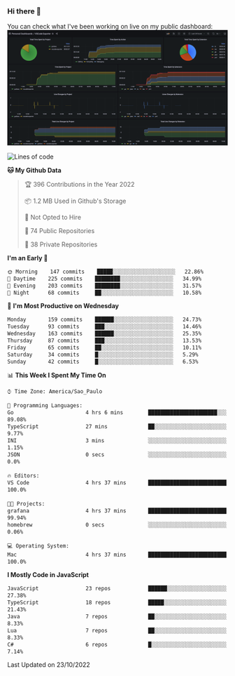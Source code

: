 ### Hi there 👋

<!--
**guicaulada/guicaulada** is a ✨ _special_ ✨ repository because its `README.md` (this file) appears on your GitHub profile.

Here are some ideas to get you started:

- 🔭 I’m currently working on ...
- 🌱 I’m currently learning ...
- 👯 I’m looking to collaborate on ...
- 🤔 I’m looking for help with ...
- 💬 Ask me about ...
- 📫 How to reach me: ...
- 😄 Pronouns: ...
- ⚡ Fun fact: ...
-->

You can check what I've been working on live on my public dashboard:
[![Grafana dashboard](./img/dashboard.png)](https://guicaulada.grafana.net/public-dashboards/e00f2ad838544b02826e8c075c05df45?orgId=1&refresh=30s)

<!--START_SECTION:waka-->
![Lines of code](https://img.shields.io/badge/From%20Hello%20World%20I%27ve%20Written-2.6%20million%20lines%20of%20code-blue)

**🐱 My Github Data** 

> 🏆 396 Contributions in the Year 2022
 > 
> 📦 1.2 MB Used in Github's Storage 
 > 
> 🚫 Not Opted to Hire
 > 
> 📜 74 Public Repositories 
 > 
> 🔑 38 Private Repositories  
 > 
**I'm an Early 🐤** 

```text
🌞 Morning    147 commits    █████░░░░░░░░░░░░░░░░░░░░   22.86% 
🌆 Daytime    225 commits    ████████░░░░░░░░░░░░░░░░░   34.99% 
🌃 Evening    203 commits    ████████░░░░░░░░░░░░░░░░░   31.57% 
🌙 Night      68 commits     ██░░░░░░░░░░░░░░░░░░░░░░░   10.58%

```
📅 **I'm Most Productive on Wednesday** 

```text
Monday       159 commits    ██████░░░░░░░░░░░░░░░░░░░   24.73% 
Tuesday      93 commits     ███░░░░░░░░░░░░░░░░░░░░░░   14.46% 
Wednesday    163 commits    ██████░░░░░░░░░░░░░░░░░░░   25.35% 
Thursday     87 commits     ███░░░░░░░░░░░░░░░░░░░░░░   13.53% 
Friday       65 commits     ██░░░░░░░░░░░░░░░░░░░░░░░   10.11% 
Saturday     34 commits     █░░░░░░░░░░░░░░░░░░░░░░░░   5.29% 
Sunday       42 commits     █░░░░░░░░░░░░░░░░░░░░░░░░   6.53%

```


📊 **This Week I Spent My Time On** 

```text
⌚︎ Time Zone: America/Sao_Paulo

💬 Programming Languages: 
Go                       4 hrs 6 mins        ██████████████████████░░░   89.08% 
TypeScript               27 mins             ██░░░░░░░░░░░░░░░░░░░░░░░   9.77% 
INI                      3 mins              ░░░░░░░░░░░░░░░░░░░░░░░░░   1.15% 
JSON                     0 secs              ░░░░░░░░░░░░░░░░░░░░░░░░░   0.0%

🔥 Editors: 
VS Code                  4 hrs 37 mins       █████████████████████████   100.0%

🐱‍💻 Projects: 
grafana                  4 hrs 37 mins       █████████████████████████   99.94% 
homebrew                 0 secs              ░░░░░░░░░░░░░░░░░░░░░░░░░   0.06%

💻 Operating System: 
Mac                      4 hrs 37 mins       █████████████████████████   100.0%

```

**I Mostly Code in JavaScript** 

```text
JavaScript               23 repos            ██████░░░░░░░░░░░░░░░░░░░   27.38% 
TypeScript               18 repos            █████░░░░░░░░░░░░░░░░░░░░   21.43% 
Java                     7 repos             ██░░░░░░░░░░░░░░░░░░░░░░░   8.33% 
Lua                      7 repos             ██░░░░░░░░░░░░░░░░░░░░░░░   8.33% 
C#                       6 repos             █░░░░░░░░░░░░░░░░░░░░░░░░   7.14%

```



 Last Updated on 23/10/2022
<!--END_SECTION:waka-->
